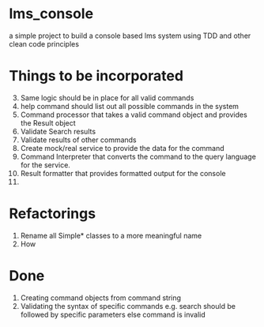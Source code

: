 lms_console
===========

a simple project to build a console based lms system using TDD and other clean code principles


Things to be incorporated
=========================
3) Same logic should be in place for all valid commands
4) help command should list out all possible commands in the system
5) Command processor that takes a valid command object and provides the Result object
6) Validate Search results
7) Validate results of other commands
8) Create mock/real service to provide the data for the command
9) Command Interpreter that converts the command to the query language for the service.
10) Result formatter that provides formatted output for the console
11)

Refactorings
============
1) Rename all Simple* classes to a more meaningful name
2) How

Done
==========
1) Creating command objects from command string
2) Validating the syntax of specific commands e.g. search should be followed by specific parameters else command
   is invalid

